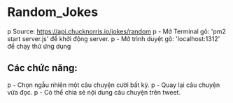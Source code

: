 # Random_Jokes
p Source: https://api.chucknorris.io/jokes/random
p - Mở Terminal gõ: 'pm2 start server.js' để khởi động server.
p - Mở trình duyệt gõ: 'localhost:1312' để chạy thử ứng dụng 
## Các chức năng:
p - Chọn ngẫu nhiên một câu chuyện cười bất kỳ.
p - Quay lại câu chuyện vừa đọc.
p - Có thể chia sẻ nội dung câu chuyện trên tweet.
